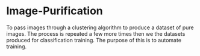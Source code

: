 # Image-Purification
To pass images through a clustering algorithm to produce a dataset of pure images. The process is repeated a few more times then we the datasets produced for classification training. The purpose of this is to automate training.
